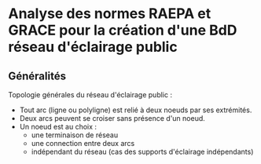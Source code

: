 # Analyse des normes RAEPA et GRACE pour la création d'une BdD réseau d'éclairage public

## Généralités

Topologie générales du réseau d'éclairage public : 

- Tout arc (ligne ou polyligne) est relié à deux noeuds par ses extrémités.
- Deux arcs peuvent se croiser sans présence d'un noeud. 
- Un noeud est au choix : 
  - une terminaison de réseau
  - une connection entre deux arcs
  - indépendant du réseau (cas des supports d'éclairage indépendants)
